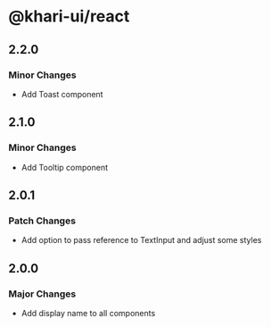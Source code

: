 # @khari-ui/react

## 2.2.0

### Minor Changes

- Add Toast component

## 2.1.0

### Minor Changes

- Add Tooltip component

## 2.0.1

### Patch Changes

- Add option to pass reference to TextInput and adjust some styles

## 2.0.0

### Major Changes

- Add display name to all components
